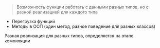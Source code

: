 > Возможность функции работать с данными разных типов, но с разной реализацией для каждого типа

- Перегрузка функций
- Методы в ООП (один метод, разное поведение для разных классов)

Разная реализация для разных типов, определяется на этапе компиляции
